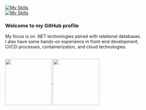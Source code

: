 

<!--
### Hi there,
**vikimihova/vikimihova** is a ✨ _special_ ✨ repository because its `README.md` (this file) appears on your GitHub profile.

Here are some ideas to get you started:

- 🔭 I’m currently working on ...
- 🌱 I’m currently learning ...
- 👯 I’m looking to collaborate on ...
- 🤔 I’m looking for help with ...
- 💬 Ask me about ...
- 📫 How to reach me: ...
- 😄 Pronouns: ...
- ⚡ Fun fact: ...
📚 Passionate about building responsive web apps and writing clean, maintainable code.
-->

[![My Skills](https://skillicons.dev/icons?i=cs,js)](https://skillicons.dev) <br/> [![My Skills](https://skillicons.dev/icons?i=html,css)](https://skillicons.dev) <br/>

### Welcome to my GitHub profile

<!--I've graduated from SoftUni as a Software Engineer with C#.<br/> --> 
My focus is on .NET technologies paired with relational databases.<br/>I also have some hands-on experience in front-end development,<br/>CI/CD processes, containerization, and cloud technologies.<br/>
<br/>

<a href="#">
  <img height=150 align="center" src="https://github-readme-stats.vercel.app/api?username=vikimihova&hide=prs&theme=swift&show_icons=true" />
</a>
<a href="#">
  <img height=150 align="center" src="https://github-readme-stats.vercel.app/api/top-langs/?username=vikimihova&theme=swift&show_icons=true&hide_border=true&layout=compact" />
</a>  

